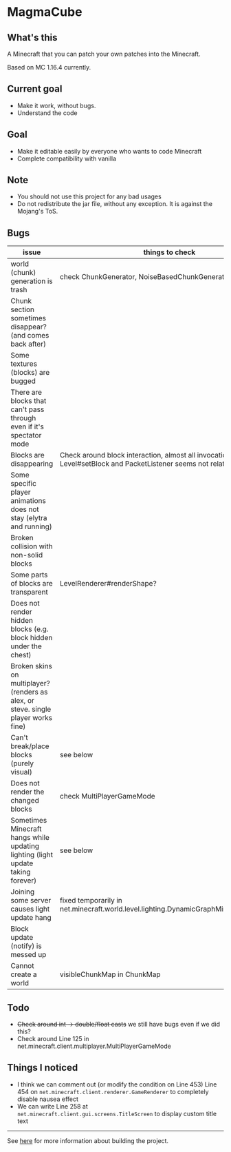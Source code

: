 # MagmaCube

## What's this

A Minecraft that you can patch your own patches into the Minecraft.

Based on MC 1.16.4 currently.

## Current goal
- Make it work, without bugs.
- Understand the code

## Goal
- Make it editable easily by everyone who wants to code Minecraft
- Complete compatibility with vanilla

## Note
- You should not use this project for any bad usages
- Do not redistribute the jar file, without any exception. It is against the Mojang's ToS.

## Bugs
| issue | things to check |
| ---- | ---- |
| world (chunk) generation is trash | check ChunkGenerator, NoiseBasedChunkGenerator |
| Chunk section sometimes disappear? (and comes back after) | |
| Some textures (blocks) are bugged | |
| There are blocks that can't pass through even if it's spectator mode | |
| Blocks are disappearing | Check around block interaction, almost all invocation of Level#setBlock and PacketListener seems not related |
| Some specific player animations does not stay (elytra and running) | |
| Broken collision with non-solid blocks | |
| Some parts of blocks are transparent | LevelRenderer#renderShape? |
| Does not render hidden blocks (e.g. block hidden under the chest) | |
| Broken skins on multiplayer? (renders as alex, or steve. single player works fine) | |
| Can't break/place blocks (purely visual) | see below |
| Does not render the changed blocks | check MultiPlayerGameMode |
| Sometimes Minecraft hangs while updating lighting (light update taking forever) | see below |
| Joining some server causes light update hang | fixed temporarily in net.minecraft.world.level.lighting.DynamicGraphMinFixedPoint#176 |
| Block update (notify) is messed up | |
| Cannot create a world | visibleChunkMap in ChunkMap |

## Todo
- ~~Check around int -> double/float casts~~ we still have bugs even if we did this?
- Check around Line 125 in net.minecraft.client.multiplayer.MultiPlayerGameMode

## Things I noticed
- I think we can comment out (or modify the condition on Line 453) Line 454 on `net.minecraft.client.renderer.GameRenderer` to completely disable nausea effect
- We can write Line 258 at `net.minecraft.client.gui.screens.TitleScreen` to display custom title text

----

See [here](https://github.com/acrylic-style/MagmaCube/blob/master/CONTRIBUTING.md) for more information about building the project.
